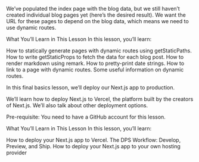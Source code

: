 We’ve populated the index page with the blog data, but we still haven’t created individual blog pages yet (here’s the desired result). We want the URL for these pages to depend on the blog data, which means we need to use dynamic routes.

What You’ll Learn in This Lesson
In this lesson, you’ll learn:

How to statically generate pages with dynamic routes using getStaticPaths.
How to write getStaticProps to fetch the data for each blog post.
How to render markdown using remark.
How to pretty-print date strings.
How to link to a page with dynamic routes.
Some useful information on dynamic routes.

In this final basics lesson, we’ll deploy our Next.js app to production.

We’ll learn how to deploy Next.js to Vercel, the platform built by the creators of Next.js. We’ll also talk about other deployment options.

Pre-requisite: You need to have a GitHub account for this lesson.

What You’ll Learn in This Lesson
In this lesson, you’ll learn:

How to deploy your Next.js app to Vercel.
The DPS Workflow: Develop, Preview, and Ship.
How to deploy your Next.js app to your own hosting provider

